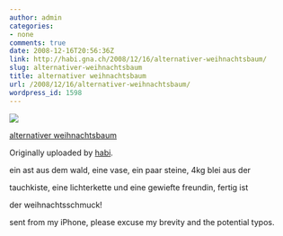 ```yaml
---
author: admin
categories:
- none
comments: true
date: 2008-12-16T20:56:36Z
link: http://habi.gna.ch/2008/12/16/alternativer-weihnachtsbaum/
slug: alternativer-weihnachtsbaum
title: alternativer weihnachtsbaum
url: /2008/12/16/alternativer-weihnachtsbaum/
wordpress_id: 1598
---
```


[![](http://farm4.static.flickr.com/3254/3114313288_ec786b48f1_m.jpg)](http://www.flickr.com/photos/habi/3114313288/)
   

 
  [alternativer weihnachtsbaum](http://www.flickr.com/photos/habi/3114313288/)
    

  Originally uploaded by [habi](http://www.flickr.com/people/habi/).
 



ein ast aus dem wald, eine vase, ein paar steine, 4kg blei aus der  

tauchkiste, eine lichterkette und eine gewiefte freundin, fertig ist  

der weihnachtsschmuck!  

  

sent from my iPhone, please excuse my brevity and the potential typos.
  


